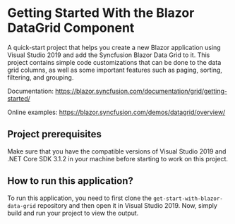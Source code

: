 # Getting Started With the Blazor DataGrid Component

A quick-start project that helps you create a new Blazor application using Visual Studio 2019 and add the Syncfusion Blazor Data Grid to it. This project contains simple code customizations that can be done to the data grid columns, as well as some important features such as paging, sorting, filtering, and grouping. 

Documentation: https://blazor.syncfusion.com/documentation/grid/getting-started/

Online examples: https://blazor.syncfusion.com/demos/datagrid/overview/
 
## Project prerequisites

Make sure that you have the compatible versions of Visual Studio 2019 and .NET Core SDK 3.1.2 in your machine before starting to work on this project.

## How to run this application?

To run this application, you need to first clone the `get-start-with-blazor-data-grid` repository and then open it in Visual Studio 2019. Now, simply build and run your project to view the output.
